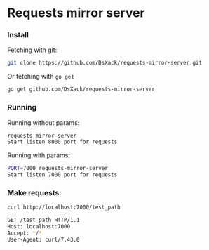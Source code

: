 # Requests mirror server

### Install

Fetching with git:
```sh
git clone https://github.com/DsXack/requests-mirror-server.git
```

Or fetching with `go get`
```sh
go get github.com/DsXack/requests-mirror-server
```

### Running

Running without params:
```sh
requests-mirror-server
Start listen 8000 port for requests
```

Running with params:
```sh
PORT=7000 requests-mirror-server
Start listen 7000 port for requests
```

### Make requests:
```sh
curl http://localhost:7000/test_path

GET /test_path HTTP/1.1
Host: localhost:7000
Accept: */*
User-Agent: curl/7.43.0
```